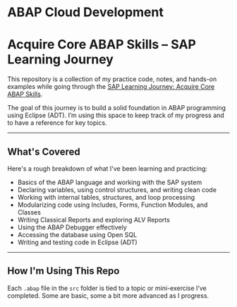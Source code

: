 # ABAP Cloud Development
# Acquire Core ABAP Skills – SAP Learning Journey

This repository is a collection of my practice code, notes, and hands-on examples while going through the [SAP Learning Journey: Acquire Core ABAP Skills](https://learning.sap.com/learning-journeys/acquire-core-abap-skills).

The goal of this journey is to build a solid foundation in ABAP programming using Eclipse (ADT). I’m using this space to keep track of my progress and to have a reference for key topics.

---

## What's Covered

Here's a rough breakdown of what I've been learning and practicing:

- Basics of the ABAP language and working with the SAP system
- Declaring variables, using control structures, and writing clean code
- Working with internal tables, structures, and loop processing
- Modularizing code using Includes, Forms, Function Modules, and Classes
- Writing Classical Reports and exploring ALV Reports
- Using the ABAP Debugger effectively
- Accessing the database using Open SQL
- Writing and testing code in Eclipse (ADT)

---

## How I'm Using This Repo

Each `.abap` file in the `src` folder is tied to a topic or mini-exercise I’ve completed. Some are basic, some a bit more advanced as I progress.



